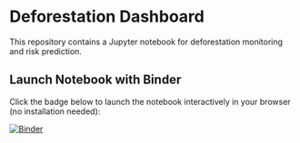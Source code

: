 # Deforestation Dashboard

This repository contains a Jupyter notebook for deforestation monitoring and risk prediction.

## Launch Notebook with Binder

Click the badge below to launch the notebook interactively in your browser (no installation needed):

[![Binder](https://mybinder.org/badge_logo.svg)](https://mybinder.org/v2/gh/salsablrp/deforestation-dashboard/HEAD?labpath=deforestation-analysis.ipynb)
